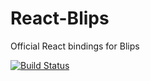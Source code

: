 # React-Blips
Official React bindings for Blips

[![Build Status](https://travis-ci.org/monojack/react-blips.svg?branch=master)](https://travis-ci.org/monojack/react-blips)
